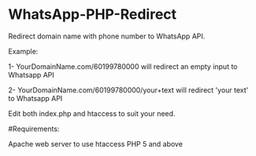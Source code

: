 # WhatsApp-PHP-Redirect
Redirect domain name with phone number to WhatsApp API.

Example:

1- YourDomainName.com/60199780000 will redirect an empty input to Whatsapp API

2- YourDomainName.com/60199780000/your+text will redirect 'your text' to Whatsapp API

Edit both index.php and htaccess to suit your need.

#Requirements:

Apache web server to use htaccess
PHP 5 and above
